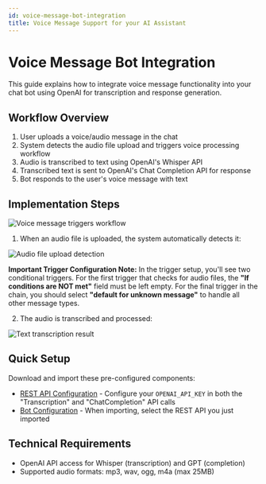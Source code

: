 ```yaml
---
id: voice-message-bot-integration
title: Voice Message Support for your AI Assistant
---
```


# Voice Message Bot Integration

This guide explains how to integrate voice message functionality into your chat bot using OpenAI for transcription and response generation.

## Workflow Overview

1. User uploads a voice/audio message in the chat
2. System detects the audio file upload and triggers voice processing workflow
3. Audio is transcribed to text using OpenAI's Whisper API
4. Transcribed text is sent to OpenAI's Chat Completion API for response
5. Bot responds to the user's voice message with text

## Implementation Steps

![Voice message triggers workflow](/img/bot/bots/voice-messages-triggers.jpg)

1. When an audio file is uploaded, the system automatically detects it:

![Audio file upload detection](/img/bot/bots/audio-uploaded.jpg)

**Important Trigger Configuration Note:** In the trigger setup, you'll see two conditional triggers. For the first trigger that checks for audio files, the **"If conditions are NOT met"** field must be left empty. For the final trigger in the chain, you should select **"default for unknown message"** to handle all other message types.

2. The audio is transcribed and processed:

![Text transcription result](/img/bot/bots/text-transcribed.jpg)

## Quick Setup

Download and import these pre-configured components:

* [REST API Configuration](/img/bot/voice-messages/rest-api.json) - Configure your `OPENAI_API_KEY` in both the "Transcription" and "ChatCompletion" API calls
* [Bot Configuration](/img/bot/voice-messages/bot.json) - When importing, select the REST API you just imported

## Technical Requirements

* OpenAI API access for Whisper (transcription) and GPT (completion)
* Supported audio formats: mp3, wav, ogg, m4a (max 25MB)
